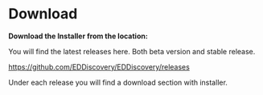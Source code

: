# Download

**Download the Installer from the location:**


You will find the latest releases here.   Both beta version and stable release. 

https://github.com/EDDiscovery/EDDiscovery/releases

Under each release you will find a download section with installer. 